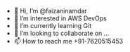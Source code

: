 - 👋 Hi, I’m @faizaninamdar
- 👀 I’m interested in AWS DevOps
- 🌱 I’m currently learning Git
- 💞️ I’m looking to collaborate on ...
- 📫 How to reach me +91-7620515453

<!---
faizaninamdar/faizaninamdar is a ✨ special ✨ repository because its `README.md` (this file) appears on your GitHub profile.
You can click the Preview link to take a look at your changes.
--->
